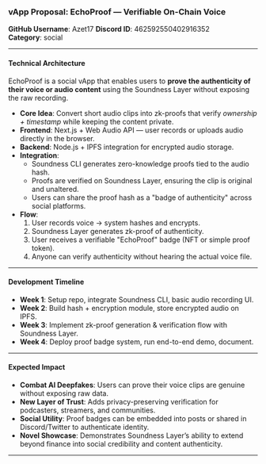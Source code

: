 ### vApp Proposal: EchoProof — Verifiable On-Chain Voice

**GitHub Username**: Azet17
**Discord ID**: 462592550402916352  
**Category**: social  

---

#### Technical Architecture
EchoProof is a social vApp that enables users to **prove the authenticity of their voice or audio content** using the Soundness Layer without exposing the raw recording.  
- **Core Idea**: Convert short audio clips into zk-proofs that verify *ownership + timestamp* while keeping the content private.  
- **Frontend**: Next.js + Web Audio API — user records or uploads audio directly in the browser.  
- **Backend**: Node.js + IPFS integration for encrypted audio storage.  
- **Integration**:  
  - Soundness CLI generates zero-knowledge proofs tied to the audio hash.  
  - Proofs are verified on Soundness Layer, ensuring the clip is original and unaltered.  
  - Users can share the proof hash as a "badge of authenticity" across social platforms.  
- **Flow**:  
  1. User records voice → system hashes and encrypts.  
  2. Soundness Layer generates zk-proof of authenticity.  
  3. User receives a verifiable "EchoProof" badge (NFT or simple proof token).  
  4. Anyone can verify authenticity without hearing the actual voice file.

---

#### Development Timeline
- **Week 1**: Setup repo, integrate Soundness CLI, basic audio recording UI.  
- **Week 2**: Build hash + encryption module, store encrypted audio on IPFS.  
- **Week 3**: Implement zk-proof generation & verification flow with Soundness Layer.  
- **Week 4**: Deploy proof badge system, run end-to-end demo, document.  

---

#### Expected Impact
- **Combat AI Deepfakes**: Users can prove their voice clips are genuine without exposing raw data.  
- **New Layer of Trust**: Adds privacy-preserving verification for podcasters, streamers, and communities.  
- **Social Utility**: Proof badges can be embedded into posts or shared in Discord/Twitter to authenticate identity.  
- **Novel Showcase**: Demonstrates Soundness Layer’s ability to extend beyond finance into social credibility and content authenticity.

---
